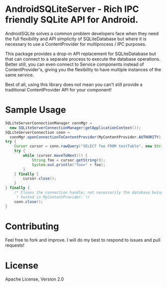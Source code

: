 # AndroidSQLiteServer - Rich IPC friendly SQLite API for Android.

AndroidSQLite solves a common problem developers face when they need the full
flexibility and API simplicity of SQLiteDatabase but where it is necessary to
use a ContentProvider for multiprocess / IPC purposes.

This package provides a drop-in API replacement for SQLiteDatabase but that can
connect to a separate process to execute the database operations.  Better
still, you can even connect to Service components instead of ContentProvider's,
giving you the flexibility to have multiple instances of the same service.

Best of all, using this library does not mean you can't still provide a
traditional ContentProvider API for your component!

# Sample Usage

```java
SQLiteServerConnectionManager connMgr =
  new SQLiteServerConnectionManager(getApplicationContext());
SQLiteServerConnection conn =
  connMgr.openConnectionToContentProvider(MyContentProvider.AUTHORITY);
try {
    Cursor cursor = conn.rawQuery("SELECT foo FROM testTable", new String[] {});
    try {
        while (cursor.moveToNext()) {
            String foo = cursor.getString(0);
            System.out.println("foo=" + foo);
        }
    } finally {
        cursor.close();
    }
} finally {
    /* Closes the connection handle; not necessarily the database being
     * hosted in MyContentProvider. */
    conn.close();
}
```

# Contributing

Feel free to fork and improve.  I will do my best to respond to issues and pull requests!

# License

Apache License, Version 2.0
